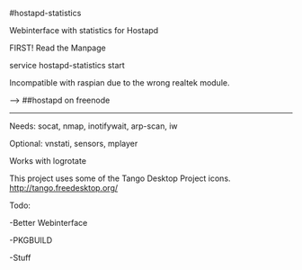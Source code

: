 #hostapd-statistics


Webinterface with statistics for Hostapd

FIRST! Read the Manpage

service hostapd-statistics start

Incompatible with raspian due to the wrong realtek module.

--> ##hostapd on freenode
________________________________
Needs: socat, nmap, inotifywait, arp-scan, iw

Optional: vnstati, sensors, mplayer


Works with logrotate

This project uses some of the Tango Desktop Project icons. http://tango.freedesktop.org/

Todo:

-Better Webinterface

-PKGBUILD

-Stuff


